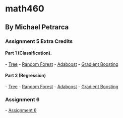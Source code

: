 # math460
## By Michael Petrarca
### Assignment 5 Extra Credits

#### Part 1 (Classification).

\- [Tree](tree_classification.html)
\- [Random Forest](tree_classification2.html)
\- [Adaboost](Adaboost.html)
\- [Gradient Boosting](Gradient_Boosting.html)

#### Part 2 (Regression)

\- [Tree](regression_trees.html)
\- [Random Forest](regression_2.html)
\- [Adaboost](adaboost_regression.html)
\- [Gradient Boosting](gradient_boosting_regression.html)

### Assignment 6

\- [Assignment 6](Math460Assignment6.html)
